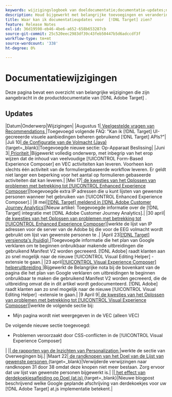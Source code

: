 ```yaml
---
keywords: wijzigingslogboek van doeldocumentatie;documentatie-updates;nieuwe onderwerpen;bewerkingen;updates;update
description: Houd bijgewerkt met belangrijke toevoegingen en veranderingen in de  [!DNL Adobe Target]  documentatie.
title: Waar kan ik documentatieupdates voor  [!DNL Target] zien?
feature: Release Notes
exl-id: 36d19598-eb46-4be6-a652-658b653287cb
source-git-commit: 25c520eec2983df39c43feb50447b5d6adccdf3f
workflow-type: tm+mt
source-wordcount: '338'
ht-degree: 0%

---
```


# Documentatiewijzigingen

Deze pagina bevat een overzicht van belangrijke wijzigingen die zijn aangebracht in de productdocumentatie van [!DNL Adobe Target] .

## Updates

|Datum|Onderwerp|Wijzigingen|
|Augustus 1|[ Veelgestelde vragen van Recommendations ](/help/main/c-recommendations/c-recommendations-faq/recommendations-faq.md)|Toegevoegd volgende FAQ: &quot;Kan ik [!DNL Target] UI-gecreeerde visuele aanbiedingen beheren gebruikend [!DNL Target] APIs?&quot;|
|Juli 10|[ de Configuratie van de Volmacht (Java) ](https://experienceleague.adobe.com/en/docs/target-dev/developer/server-side/java/proxy-configuration) {target=_blank}|Toegevoegde nieuwe sectie: Op-Apparaat Beslissing|
|Juni 3|[ Prioriteit ](/help/main/c-activities/priority.md)|Bijgewerkt volledig onderwerp, met inbegrip van het erop wijzen dat de inhoud van veelvoudige [!UICONTROL Form-Based Experience Composer] en VEC activiteiten kan leveren. Voorheen kon slechts één activiteit van de formuliergebaseerde workflow leveren. Er geldt niet langer een beperking voor het aantal op formulieren gebaseerde activiteiten dat kan leveren.|
|Mei 17|[ de kwesties van het Oplossen van problemen met betrekking tot [!UICONTROL Enhanced Experience Composer]](/help/main/c-experiences/c-visual-experience-composer/r-troubleshoot-composer/troubleshooting-issues-related-to-the-enhanced-experience-composer-eec.md)|toegevoegde extra IP adressen die u kunt lijsten van gewenste personen wanneer het gebruiken van [!UICONTROL Enhanced Experience Composer].|
|8 mei|[[!DNL Target]  meldend in  [!DNL Adobe Customer Journey Analytics]](/help/main/c-integrating-target-with-mac/cja/target-reporting-in-cja.md)|Nieuw artikel: Toegevoegde informatie over de [!DNL Target] integratie met [!DNL Adobe Customer Journey Analytics].|
|30 april|[ de kwesties van het Oplossen van problemen met betrekking tot [!UICONTROL Enhanced Experience Composer]](/help/main/c-experiences/c-visual-experience-composer/r-troubleshoot-composer/troubleshooting-issues-related-to-the-enhanced-experience-composer-eec.md)|werkte de lijst van IP adressen voor de server van de Adobe bij die voor de EEG volmacht wordt gebruikt om lijst van gewenste personen te .|
|April 23|[[!DNL Target]  versienota&#39;s (huidig) ](/help/main/r-release-notes/release-notes.md)|Toegevoegde informatie die het plan van Google verklaren om te beginnen onbruikbaar makende uitbreidingen die gebruikend Manifest V2 worden gecreeerd. [!DNL Adobe] raadt klanten aan zo snel mogelijk naar de nieuwe [!UICONTROL Visual Editing Helper] -extensie te gaan.|
|23 april|[[!UICONTROL Visual Experience Composer] helperuitbreiding ](/help/main/c-experiences/c-visual-experience-composer/r-troubleshoot-composer/vec-helper-browser-extension.md)|Bijgewerkt de Belangrijke nota bij de bovenkant van de pagina die het plan van Google verklaren om uitbreidingen te beginnen onbruikbaar te maken die gebruikend Manifest V2 worden gecreeerd, die de uitbreiding omvat die in dit artikel wordt gedocumenteerd. [!DNL Adobe] raadt klanten aan zo snel mogelijk naar de nieuwe [!UICONTROL Visual Editing Helper] -extensie te gaan.|
|9 April 9|[ de kwesties van het Oplossen van problemen met betrekking tot [!UICONTROL Visual Experience Composer]](/help/main/c-experiences/c-visual-experience-composer/r-troubleshoot-composer/troubleshooting-issues-related-to-the-visual-experience-composer-vec.md)|werkte de volgende sectie bij:<ul><li>Mijn pagina wordt niet weergegeven in de VEC (alleen VEC)</li></ul>De volgende nieuwe sectie toegevoegd:<ul><li>Problemen veroorzaakt door CSS-conflicten in de [!UICONTROL Visual Experience Composer]</li></ul>|
||[ de rapporten van de Inzichten van Personalization ](/help/main/c-reports/c-personalization-insights-reports/personalization-insights-reports.md)|werkte de sectie van Overwegingen bij.|
|Maart 22|[ de randknopen van het Doel van de Lijst van gewenste personen ](https://experienceleague.adobe.com/en/docs/target-dev/developer/implementation/privacy/allowlist-edges) {target=_blank}|Verwijderde verwijzingen naar randknopen 31 door 38 omdat deze knopen niet meer bestaan. Zorg ervoor dat uw lijst van gewenste personen bijgewerkt is.|
||[ het effect van derdekoekjesafleiding op Doel (at.js) ](https://experienceleague.adobe.com/docs/target-dev/assets/third_party_cookie_deprecation) {target=_blank}|Nieuwe blogpost beschrijvend welke Google geplande afschrijving van derdekoekjes voor uw [!DNL Adobe Target] at.js implementatie betekent.|